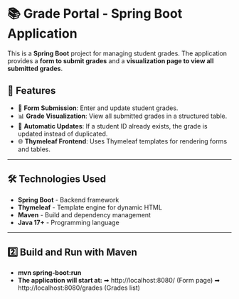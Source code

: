# 📚 Grade Portal - Spring Boot Application

This is a **Spring Boot** project for managing student grades. The application provides a **form to submit grades** and a **visualization page to view all submitted grades**.

## 🚀 Features
- 📄 **Form Submission**: Enter and update student grades.
- 📊 **Grade Visualization**: View all submitted grades in a structured table.
- 🔄 **Automatic Updates**: If a student ID already exists, the grade is updated instead of duplicated.
- 🌐 **Thymeleaf Frontend**: Uses Thymeleaf templates for rendering forms and tables.

---

## 🛠️ Technologies Used
- **Spring Boot** - Backend framework
- **Thymeleaf** - Template engine for dynamic HTML
- **Maven** - Build and dependency management
- **Java 17+** - Programming language

---
## 2️⃣ Build and Run with Maven
- **mvn spring-boot:run**
- **The application will start at:**
➡ http://localhost:8080/ (Form page)
➡ http://localhost:8080/grades (Grades list)
